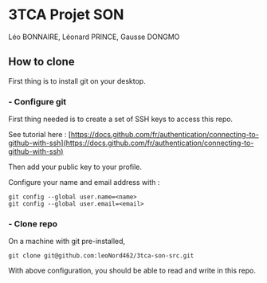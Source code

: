 # 3TCA Projet SON

Léo BONNAIRE, Léonard PRINCE, Gausse DONGMO

## How to clone

First thing is to install git on your desktop.

### - Configure git

First thing needed is to create a set of SSH keys to access this repo.

See tutorial here : [https://docs.github.com/fr/authentication/connecting-to-github-with-ssh](https://docs.github.com/fr/authentication/connecting-to-github-with-ssh)

Then add your public key to your profile.

Configure your name and email address with :

```shell
git config --global user.name=<name>
git config --global user.email=<email>
```

### - Clone repo 

On a machine with git pre-installed,

```shell
git clone git@github.com:leoNord462/3tca-son-src.git
```

With above configuration, you should be able to read and write in this repo.